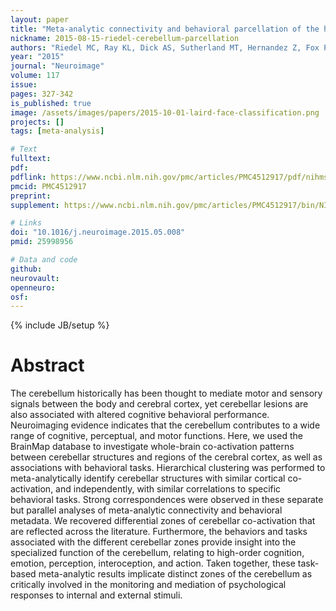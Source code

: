 ```yaml
---
layout: paper
title: "Meta-analytic connectivity and behavioral parcellation of the human cerebellum."
nickname: 2015-08-15-riedel-cerebellum-parcellation
authors: "Riedel MC, Ray KL, Dick AS, Sutherland MT, Hernandez Z, Fox PM, Eickhoff SB, Fox PT, Laird AR"
year: "2015"
journal: "Neuroimage"
volume: 117
issue:
pages: 327-342
is_published: true
image: /assets/images/papers/2015-10-01-laird-face-classification.png
projects: []
tags: [meta-analysis]

# Text
fulltext:
pdf:
pdflink: https://www.ncbi.nlm.nih.gov/pmc/articles/PMC4512917/pdf/nihms-692653.pdf
pmcid: PMC4512917
preprint:
supplement: https://www.ncbi.nlm.nih.gov/pmc/articles/PMC4512917/bin/NIHMS692653-supplement.docx

# Links
doi: "10.1016/j.neuroimage.2015.05.008"
pmid: 25998956

# Data and code
github:
neurovault:
openneuro:
osf:
---
```

{% include JB/setup %}

# Abstract

The cerebellum historically has been thought to mediate motor and sensory signals between the body and cerebral cortex, yet cerebellar lesions are also associated with altered cognitive behavioral performance. Neuroimaging evidence indicates that the cerebellum contributes to a wide range of cognitive, perceptual, and motor functions. Here, we used the BrainMap database to investigate whole-brain co-activation patterns between cerebellar structures and regions of the cerebral cortex, as well as associations with behavioral tasks. Hierarchical clustering was performed to meta-analytically identify cerebellar structures with similar cortical co-activation, and independently, with similar correlations to specific behavioral tasks. Strong correspondences were observed in these separate but parallel analyses of meta-analytic connectivity and behavioral metadata. We recovered differential zones of cerebellar co-activation that are reflected across the literature. Furthermore, the behaviors and tasks associated with the different cerebellar zones provide insight into the specialized function of the cerebellum, relating to high-order cognition, emotion, perception, interoception, and action. Taken together, these task-based meta-analytic results implicate distinct zones of the cerebellum as critically involved in the monitoring and mediation of psychological responses to internal and external stimuli.
